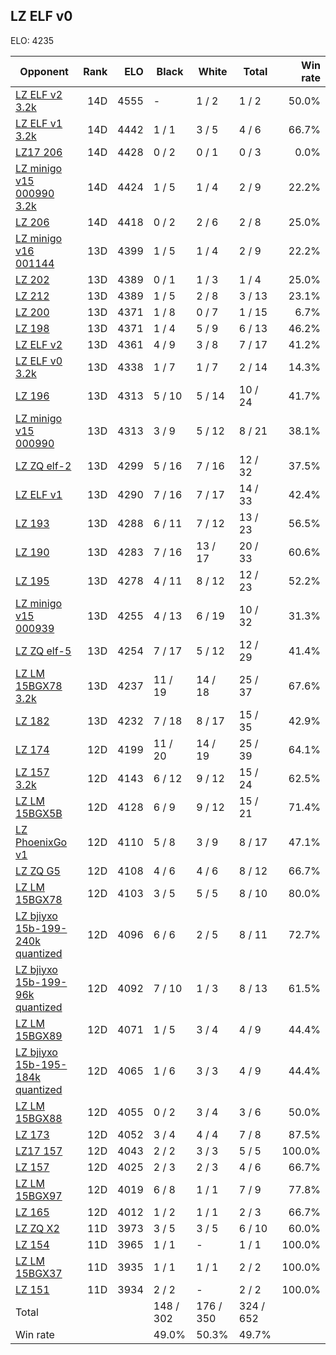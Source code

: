 ## LZ ELF v0 ##

ELO: 4235

Opponent | Rank | ELO | Black | White | Total | Win rate
---------|-----:|----:|-------|-------|-------|-------:
[LZ ELF v2 3.2k](LZ%20ELF%20v2%203.2k.md) | 14D | 4555 | - | 1 / 2 | 1 / 2 | 50.0%
[LZ ELF v1 3.2k](LZ%20ELF%20v1%203.2k.md) | 14D | 4442 | 1 / 1 | 3 / 5 | 4 / 6 | 66.7%
[LZ17 206](LZ17%20206.md) | 14D | 4428 | 0 / 2 | 0 / 1 | 0 / 3 | 0.0%
[LZ minigo v15 000990 3.2k](LZ%20minigo%20v15%20000990%203.2k.md) | 14D | 4424 | 1 / 5 | 1 / 4 | 2 / 9 | 22.2%
[LZ 206](LZ%20206.md) | 14D | 4418 | 0 / 2 | 2 / 6 | 2 / 8 | 25.0%
[LZ minigo v16 001144](LZ%20minigo%20v16%20001144.md) | 13D | 4399 | 1 / 5 | 1 / 4 | 2 / 9 | 22.2%
[LZ 202](LZ%20202.md) | 13D | 4389 | 0 / 1 | 1 / 3 | 1 / 4 | 25.0%
[LZ 212](LZ%20212.md) | 13D | 4389 | 1 / 5 | 2 / 8 | 3 / 13 | 23.1%
[LZ 200](LZ%20200.md) | 13D | 4371 | 1 / 8 | 0 / 7 | 1 / 15 | 6.7%
[LZ 198](LZ%20198.md) | 13D | 4371 | 1 / 4 | 5 / 9 | 6 / 13 | 46.2%
[LZ ELF v2](LZ%20ELF%20v2.md) | 13D | 4361 | 4 / 9 | 3 / 8 | 7 / 17 | 41.2%
[LZ ELF v0 3.2k](LZ%20ELF%20v0%203.2k.md) | 13D | 4338 | 1 / 7 | 1 / 7 | 2 / 14 | 14.3%
[LZ 196](LZ%20196.md) | 13D | 4313 | 5 / 10 | 5 / 14 | 10 / 24 | 41.7%
[LZ minigo v15 000990](LZ%20minigo%20v15%20000990.md) | 13D | 4313 | 3 / 9 | 5 / 12 | 8 / 21 | 38.1%
[LZ ZQ elf-2](LZ%20ZQ%20elf-2.md) | 13D | 4299 | 5 / 16 | 7 / 16 | 12 / 32 | 37.5%
[LZ ELF v1](LZ%20ELF%20v1.md) | 13D | 4290 | 7 / 16 | 7 / 17 | 14 / 33 | 42.4%
[LZ 193](LZ%20193.md) | 13D | 4288 | 6 / 11 | 7 / 12 | 13 / 23 | 56.5%
[LZ 190](LZ%20190.md) | 13D | 4283 | 7 / 16 | 13 / 17 | 20 / 33 | 60.6%
[LZ 195](LZ%20195.md) | 13D | 4278 | 4 / 11 | 8 / 12 | 12 / 23 | 52.2%
[LZ minigo v15 000939](LZ%20minigo%20v15%20000939.md) | 13D | 4255 | 4 / 13 | 6 / 19 | 10 / 32 | 31.3%
[LZ ZQ elf-5](LZ%20ZQ%20elf-5.md) | 13D | 4254 | 7 / 17 | 5 / 12 | 12 / 29 | 41.4%
[LZ LM 15BGX78 3.2k](LZ%20LM%2015BGX78%203.2k.md) | 13D | 4237 | 11 / 19 | 14 / 18 | 25 / 37 | 67.6%
[LZ 182](LZ%20182.md) | 13D | 4232 | 7 / 18 | 8 / 17 | 15 / 35 | 42.9%
[LZ 174](LZ%20174.md) | 12D | 4199 | 11 / 20 | 14 / 19 | 25 / 39 | 64.1%
[LZ 157 3.2k](LZ%20157%203.2k.md) | 12D | 4143 | 6 / 12 | 9 / 12 | 15 / 24 | 62.5%
[LZ LM 15BGX5B](LZ%20LM%2015BGX5B.md) | 12D | 4128 | 6 / 9 | 9 / 12 | 15 / 21 | 71.4%
[LZ PhoenixGo v1](LZ%20PhoenixGo%20v1.md) | 12D | 4110 | 5 / 8 | 3 / 9 | 8 / 17 | 47.1%
[LZ ZQ G5](LZ%20ZQ%20G5.md) | 12D | 4108 | 4 / 6 | 4 / 6 | 8 / 12 | 66.7%
[LZ LM 15BGX78](LZ%20LM%2015BGX78.md) | 12D | 4103 | 3 / 5 | 5 / 5 | 8 / 10 | 80.0%
[LZ bjiyxo 15b-199-240k quantized](LZ%20bjiyxo%2015b-199-240k%20quantized.md) | 12D | 4096 | 6 / 6 | 2 / 5 | 8 / 11 | 72.7%
[LZ bjiyxo 15b-199-96k quantized](LZ%20bjiyxo%2015b-199-96k%20quantized.md) | 12D | 4092 | 7 / 10 | 1 / 3 | 8 / 13 | 61.5%
[LZ LM 15BGX89](LZ%20LM%2015BGX89.md) | 12D | 4071 | 1 / 5 | 3 / 4 | 4 / 9 | 44.4%
[LZ bjiyxo 15b-195-184k quantized](LZ%20bjiyxo%2015b-195-184k%20quantized.md) | 12D | 4065 | 1 / 6 | 3 / 3 | 4 / 9 | 44.4%
[LZ LM 15BGX88](LZ%20LM%2015BGX88.md) | 12D | 4055 | 0 / 2 | 3 / 4 | 3 / 6 | 50.0%
[LZ 173](LZ%20173.md) | 12D | 4052 | 3 / 4 | 4 / 4 | 7 / 8 | 87.5%
[LZ17 157](LZ17%20157.md) | 12D | 4043 | 2 / 2 | 3 / 3 | 5 / 5 | 100.0%
[LZ 157](LZ%20157.md) | 12D | 4025 | 2 / 3 | 2 / 3 | 4 / 6 | 66.7%
[LZ LM 15BGX97](LZ%20LM%2015BGX97.md) | 12D | 4019 | 6 / 8 | 1 / 1 | 7 / 9 | 77.8%
[LZ 165](LZ%20165.md) | 12D | 4012 | 1 / 2 | 1 / 1 | 2 / 3 | 66.7%
[LZ ZQ X2](LZ%20ZQ%20X2.md) | 11D | 3973 | 3 / 5 | 3 / 5 | 6 / 10 | 60.0%
[LZ 154](LZ%20154.md) | 11D | 3965 | 1 / 1 | - | 1 / 1 | 100.0%
[LZ LM 15BGX37](LZ%20LM%2015BGX37.md) | 11D | 3935 | 1 / 1 | 1 / 1 | 2 / 2 | 100.0%
[LZ 151](LZ%20151.md) | 11D | 3934 | 2 / 2 | - | 2 / 2 | 100.0%
Total | | | 148 / 302 | 176 / 350 | 324 / 652 | 
Win rate| | | 49.0% | 50.3% | 49.7% | 
